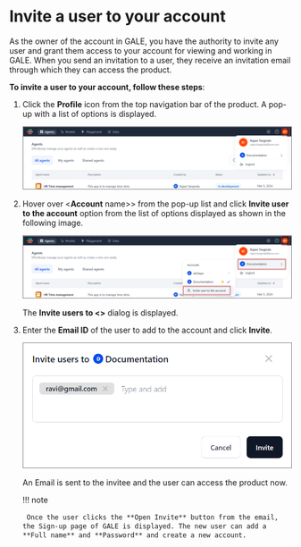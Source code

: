# Invite a user to your account

As the owner of the account in GALE, you have the authority to invite any user and grant them access to your account for viewing and working in GALE. When you send an invitation to a user, they receive an invitation email through which they can access the product.

**To invite a user to your account, follow these steps**:


1. Click the **Profile** icon from the top navigation bar of the product. A pop-up with a list of options is displayed.

    <img src="../images/profile-icon.png" alt="Profile Icon" title="Profile Icon" style="border: 1px solid gray; zoom:80%;">

1. Hover over <**Account** name>> from the pop-up list and click **Invite user to the account** option from the list of options displayed as shown in the following image.

    <img src="../images/invite-user-to-account.png" alt="Invite User to Account" title="Invite User to Account" style="border: 1px solid gray; zoom:80%;">

    The **Invite users to &lt;<account name>>** dialog is displayed.

1. Enter the **Email ID** of the user to add to the account and click **Invite**.

    <img src="../images/add-user-id-to-invite.png" alt="Add User ID to Invite" title="Add User ID to Invite" style="border: 1px solid gray; zoom:80%;">

    An Email is sent to the invitee and the user can access the product now.

    !!! note

        Once the user clicks the **Open Invite** button from the email, the Sign-up page of GALE is displayed. The new user can add a **Full name** and **Password** and create a new account.
